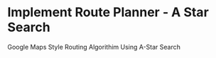 # Implement Route Planner - A Star Search
 Google Maps Style Routing Algorithim Using A-Star Search
